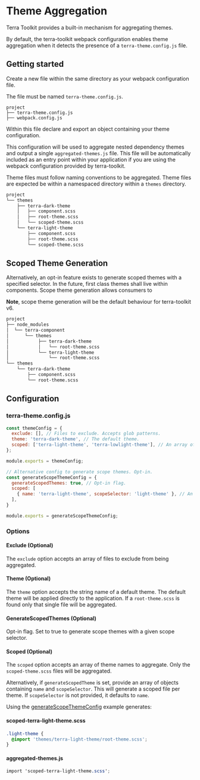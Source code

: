 # Theme Aggregation

Terra Toolkit provides a built-in mechanism for aggregating themes.

By default, the terra-toolkit webpack configuration enables theme aggregation when it detects the presence of a `terra-theme.config.js` file.

## Getting started

Create a new file within the same directory as your webpack configuration file.

The file must be named `terra-theme.config.js`.

```
project
├── terra-theme.config.js
├── webpack.config.js
```

Within this file declare and export an object containing your theme configuration.

This configuration will be used to aggregate nested dependency themes and output a single `aggregated-themes.js` file. This file will be automatically included as an entry point within your application if you are using the webpack configuration provided by terra-toolkit.

Theme files must follow naming conventions to be aggregated. Theme files are expected be within a namespaced directory within a `themes` directory.

```txt
project
└── themes
    ├── terra-dark-theme
    │   ├── component.scss
    │   ├── root-theme.scss
    │   └── scoped-theme.scss
    └── terra-light-theme
        ├── component.scss
        ├── root-theme.scss
        └── scoped-theme.scss
```

## Scoped Theme Generation
Alternatively, an opt-in feature exists to generate scoped themes with a specified selector. In the future, first class themes shall live within components. Scope theme generation allows consumers to

**Note**, scope theme generation will be the default behaviour for terra-toolkit v6.
```txt
project
├── node_modules
│  └── terra-component
│      └── themes
│           ├── terra-dark-theme
│           │   └── root-theme.scss
│           └── terra-light-theme
│               └── root-theme.scss
└── themes
    └── terra-dark-theme
        ├── component.scss
        └── root-theme.scss
```

## Configuration

### terra-theme.config.js

```js
const themeConfig = {
  exclude: [], // Files to exclude. Accepts glob patterns.
  theme: 'terra-dark-theme', // The default theme.
  scoped: ['terra-light-theme', 'terra-lowlight-theme'], // An array of scoped themes.
};

module.exports = themeConfig;
```

```js
// Alternative config to generate scope themes. Opt-in.
const generateScopeThemeConfig = {
  generateScopedThemes: true, // Opt-in flag.
  scoped: [
    { name: 'terra-light-theme', scopeSelector: 'light-theme' }, // An array of scoped theme config objects.
  ],
}

module.exports = generateScopeThemeConfig;
```

### Options

#### Exclude (Optional)

The `exclude` option accepts an array of files to exclude from being aggregated.

#### Theme (Optional)

The `theme` option accepts the string name of a default theme. The default theme will be applied directly to the application. If a `root-theme.scss` is found only that single file will be aggregated.

#### GenerateScopedThemes (Optional)

Opt-in flag. Set to true to generate scope themes with a given scope selector.

#### Scoped (Optional)

The `scoped` option accepts an array of theme names to aggregate. Only the `scoped-theme.scss` files will be aggregated.

Alternatively, if `generateScopedTheme` is set, provide an array of objects containing `name` and `scopeSelector`. This will generate a scoped file per theme. If `scopeSelector` is not provided, it defaults to `name`.

Using the [generateScopeThemeConfig](###terra-theme.config.js) example generates:

#### scoped-terra-light-theme.scss
####
```scss
.light-theme {
  @import 'themes/terra-light-theme/root-theme.scss';
}
```

#### aggregated-themes.js
```scss
import 'scoped-terra-light-theme.scss';
```
